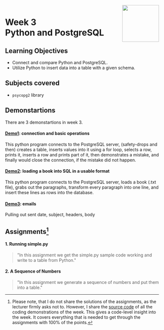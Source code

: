 <a href="../">
  <img src="/img/JSON_and_Natural_Language_Processing_in_PostgreSQL_logo.avif" width="120" align="right">
</a>

# Week 3 <br> Python and PostgreSQL

## Learning Objectives
- Connect and compare Python and PostgreSQL.
- Utilize Python to insert data into a table with a given schema.

## Subjects covered
- `psycopg2` library

## Demonstartions

There are 3 demonstartions in week 3. 

#### [Demo1](./demo1.py): connection and basic operations

This python program connects to the PostgreSQL server, (safety-drops and then) creates a table, inserts values into it using a for loop, selects a row, prints it, inserts a row and prints part of it, then demonstrates a mistake, and finally would close the connection, if the mistake did not happen.  

#### [Demo2](./demo2.py): loading a book into SQL in a usable format 

This python program connects to the PostgreSQL server, loads a book (.txt file), grabs out the paragraphs, transform every paragraph into one line, and insert these lines as rows into the database. 

#### [Demo3](./demo3.py): emails

Pulling out sent date, subject, headers, body

## Assignments[^1]

#### 1. Running simple.py

>"In this assignment we get the simple.py sample code working and write to a table from Python."

#### 2. A Sequence of Numbers

> "In this assignment we generate a sequence of numbers and put them into a table."

[^1]:Please note, that I do not share the solutions of the assignments, as the lecturer firmly asks not to. However, I share the [source code](./demos.sql) of all the coding demonstrations of the week. This gives a code-level insight into the week. It covers everything that is needed to get through the assignments with 100% of the points.
